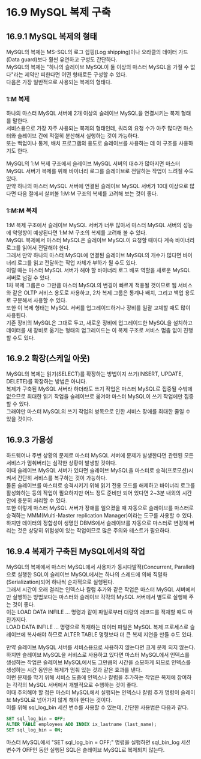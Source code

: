 # 16.9 MySQL 복제 구축

## 16.9.1 MySQL 복제의 형태

MySQL의 복제는 MS-SQL의 로그 쉽핑(Log shipping)이나 오라클의 데이터 가드(Data guard)보다 훨씬 유연하고 구성도 간단하다.  
MySQL의 복제는 "하나의 슬레이브 MySQL이 둘 이상의 마스터 MySQL을 가질 수 없다"라는 제약만 피한다면 어떤 형태로든 구성할 수 있다.  
다음은 가장 일반적으로 사용되는 복제의 형태다.

### 1:M 복제

하나의 마스터 MySQL 서버에 2개 이상의 슬레이브 MySQL을 연결시키는 복제 형태를 말한다.  
서비스용으로 가장 자주 사용되는 복제의 형태인데, 쿼리의 요청 수가 아주 많다면 마스터와 슬레이브 간에 적절히 분산해서 실행하는 것이 가능하다.  
또는 백업이나 통계, 배치 프로그램의 용도로 슬레이브를 사용하는 데 이 구조를 사용하기도 한다.

MySQL의 1:M 복제 구조에서 슬레이브 MySQL 서버의 대수가 많아지면 마스터 MySQL 서버가 복제를 위해 바이너리 로그를 슬레이브로 전달하는 작업이 느려질 수도 있다.  
만약 하나의 마스터 MySQL 서버에 연결된 슬레이브 MySQL 서버가 10대 이상으로 많다면 다음 절에서 살펴볼 1:M:M 구조의 복제를 고려해 보는 것이 좋다.

### 1:M:M 복제

1:M 복제 구조에서 슬레이브 MySQL 서버가 너무 많아서 마스터 MySQL 서버의 성능에 악영향이 예상된다면 1:M:M 구조의 복제를 고려해 볼 수 있다.  
MySQL 복제에서 마스터 MySQL은 슬레이브 MySQL이 요청할 때마다 계속 바이너리 로그를 읽어서 전달해야 한다.  
그래서 만약 하나의 마스터 MySQL에 연결된 슬레이브 MySQL의 개수가 많다면 바이너리 로그를 읽고 전달하는 작업 자체가 부하가 될 수도 있다.  
이럴 때는 마스터 MySQL 서버가 해야 할 바이너리 로그 배포 역할을 새로운 MySQL 서버로 넘길 수 있다.  
1차 복제 그룹은ㅇ 그만큼 마스터 MySQL의 변경이 빠르게 적용될 것이므로 웹 서비스와 같은 OLTP 서비스 용도로 사용하고, 2차 복제 그룹은 통계나 배치, 그리고 백업 용도로 구분해서 사용할 수 있다.  
또한 이 복제 형태는 MySQL 서버를 업그레이드하거나 장비를 일괄 교체할 때도 많이 사용된다.  
기존 장비의 MySQL은 그대로 두고, 새로운 장비에 업그레이드한 MySQL을 설치하고 데이터를 새 장비로 옮기는 형태의 업그레이드는 이 복제 구조로 서비스 멈춤 없이 진행할 수도 있다.

## 16.9.2 확장(스케일 아웃)

MySQL의 복제는 읽기(SELECT)를 확장하는 방법이지 쓰기(INSERT, UPDATE, DELETE)를 확장하는 방법은 아니다.  
복제가 구축된 MySQL 서버라 하더라도 쓰기 작업은 마스터 MySQL로 집중될 수밖에 없으므로 최대한 읽기 작업을 슬레이브로 옮겨야 마스터 MySQL이 쓰기 작업에만 집중할 수 있다.  
그래야만 마스터 MySQL의 쓰기 작업의 병목으로 인한 서비스 장애를 최대한 줄일 수 있을 것이다.

## 16.9.3 가용성

하드웨어나 주변 상황의 문제로 마스터 MySQL 서버에 문제가 발생한다면 관련된 모든 서비스가 멈춰버리는 심각한 상황이 발생할 것이다.  
이때 슬레이브 MySQL 서버가 있다면 슬레이브 MySQL을 마스터로 승격(프로모션)시켜서 간단히 서비스를 복구하는 것이 가능하다.  
물론 슬레이브를 마스터로 승격시키기 위해 읽기 전용 모드를 해제하고 바이너리 로그를 활성화하는 등의 작업이 필요하지만 어느 정도 준비만 되어 있다면 2~3분 내외의 시간 안에 충분히 처리할 수 있다.  
또한 이렇게 마스터 MySQL 서버가 장애를 일으켰을 때 자동으로 슬레이브를 마스터로 승격하는 MMM(Multi-Master replication Manager)이라는 도구를 사용할 수 있다.  
하지만 데이터의 정합성이 생명인 DBMS에서 슬레이브를 자동으로 마스터로 변경해 버리는 것은 상당히 위험성이 있는 작업이므로 많은 주의와 테스트가 필요하다.

## 16.9.4 복제가 구축된 MySQL에서의 작업

MySQL의 복제에서 마스터 MySQL에서 사용자가 동시다발적(Concurrent, Parallel)으로 실행한 SQL이 슬레이브 MySQL에서는 하나의 스레드에 의해 직렬화(Serialization)되어 하나씩 순차적으로 실행된다.  
그래서 시간이 오래 걸리는 인덱스나 칼럼 추가와 같은 작업은 마스터 MySQL 서버에서만 실행하는 방법보다는 마스터와 슬레이브 각각의 MySQL 서버에서 별도로 실행해 주는 것이 좋다.  
이는 LOAD DATA INFILE ... 명령과 같이 파일로부터 대량의 레코드를 적재할 때도 마찬가지다.  
LOAD DATA INFILE ... 명령으로 적재하는 데이터 파일은 MySQL 복제 프로세스로 슬레이브에 복사해야 하므로 ALTER TABLE 명령보다 더 큰 복제 지연을 만들 수도 있다.

만약 슬레이브 MySQL 서버를 서비스용으로 사용하지 않는다면 크게 문제 되지 않는다.  
하지만 슬레이브 MySQL을 서비스로 사용하고 있다면 마스터 MySQL에서 인덱스를 생성하는 작업은 슬레이브 MySQL에서도 그만큼의 시간을 소모하게 되므로 인덱스를 생성하는 시간 동안은 복제가 멈춰 있는 것과 같은 효과를 낸다.  
이런 문제를 막기 위해 서비스 도중에 인덱스나 칼럼을 추가하는 작업은 복제에 참여하는 각각의 MySQL 서버에서 개별적으로 수행하는 것이 좋다.  
이때 주의해야 할 점은 마스터 MySQL에서 실행되는 인덱스나 칼럼 추가 명령이 슬레이브 MySQL로 넘어가지 않게 해야 한다는 것이다.  
이를 위해 sql_log_bin 세션 변수를 사용할 수 있는데, 간단한 사용법은 다음과 같다.

```sql
SET sql_log_bin = OFF;
ALTER TABLE employees ADD INDEX ix_lastname (last_name);
SET sql_log_bin = ON;
```

마스터 MySQL에서 "SET sql_log_bin = OFF;" 명령을 실행하면 sql_bin_log 세션 변수가 OFF인 동안 실행된 SQL은 슬레이브 MySQL로 복제되지 않는다.

